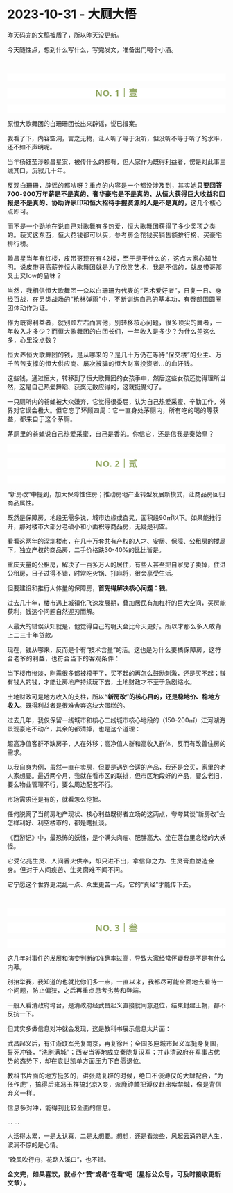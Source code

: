 # 2023-10-31 - 大厕大悟

<p style="visibility: visible;">昨天码完的文稿被盾了，所以昨天没更新。<br style="visibility: visible;"></p><p style="visibility: visible;">今天随性点，想到什么写什么，写完发文，准备出门喝个小酒。</p><p style="visibility: visible;"><br style="visibility: visible;"></p><p style="outline: 0px;font-family: system-ui, -apple-system, BlinkMacSystemFont, &quot;Helvetica Neue&quot;, &quot;PingFang SC&quot;, &quot;Hiragino Sans GB&quot;, &quot;Microsoft YaHei UI&quot;, &quot;Microsoft YaHei&quot;, Arial, sans-serif;letter-spacing: 0.544px;text-wrap: wrap;background-color: rgb(255, 255, 255);visibility: visible;"><br style="outline: 0px;visibility: visible;"></p><p style="outline: 0px;letter-spacing: 0.544px;text-wrap: wrap;color: rgb(34, 34, 34);font-family: -apple-system-font, system-ui, &quot;Helvetica Neue&quot;, &quot;PingFang SC&quot;, &quot;Hiragino Sans GB&quot;, &quot;Microsoft YaHei UI&quot;, &quot;Microsoft YaHei&quot;, Arial, sans-serif;background-color: rgb(255, 255, 255);text-align: center;visibility: visible;"><span style="outline: 0px;font-weight: bold;line-height: 25px;color: rgb(149, 169, 103);font-size: 20px;visibility: visible;">NO. 1｜壹</span></p><p style="outline: 0px;letter-spacing: 0.544px;text-wrap: wrap;color: rgb(34, 34, 34);font-family: -apple-system-font, system-ui, &quot;Helvetica Neue&quot;, &quot;PingFang SC&quot;, &quot;Hiragino Sans GB&quot;, &quot;Microsoft YaHei UI&quot;, &quot;Microsoft YaHei&quot;, Arial, sans-serif;background-color: rgb(255, 255, 255);text-align: center;visibility: visible;"><br style="outline: 0px;visibility: visible;"></p><p style="visibility: visible;">原恒大歌舞团的白珊珊团长出来辟谣，说已报案。<br style="visibility: visible;"></p><p style="visibility: visible;">我看了下，内容空洞，言之无物，让人听了等于没听，但没听不等于听了的水平，还不如不声明呢。<br style="visibility: visible;"></p><p style="visibility: visible;">当年杨钰莹涉赖昌星案，被传什么的都有，但人家作为既得利益者，愣是对此事三缄其口，<span style="letter-spacing: 0.578px; text-wrap: wrap; visibility: visible;">沉寂</span><span style="letter-spacing: 0.578px; text-wrap: wrap; visibility: visible;">几十年。</span><br style="visibility: visible;"></p><p style="visibility: visible;"><span style="letter-spacing: 0.578px; visibility: visible;">反观白珊珊，辟谣的都啥呀？重点的内容是一个都没涉及到，其实她<strong style="visibility: visible;">只要回答700-900万年薪是不是真的、奢华豪宅是不是真的、从恒大获得巨大收益和回报是不是真的、协助许家印和恒大招待手握资源的人是不是真的，</strong>这几个核心点即可。</span></p><p style="visibility: visible;"><span style="letter-spacing: 0.578px; visibility: visible;">而不是一个劲地在说自己对歌舞有多热爱，恒大歌舞团获得了多少奖项之类的。获奖这东西，恒大花钱都可以买，参考房企花钱买销售额排行榜、买豪宅排行榜。</span></p><p style="visibility: visible;"><span style="letter-spacing: 0.578px; visibility: visible;">赖昌星当年有红楼，皮带哥现在有42楼，至于是干什么的，这点大家心知肚明。说皮带哥高薪养恒大歌舞团就是为了欣赏艺术，我是不信的，就皮带哥那又土又low的品味？<br style="visibility: visible;"></span></p><p style="visibility: visible;"><span style="letter-spacing: 0.578px; visibility: visible;">当然，我相信恒大歌舞团一众以白珊珊为代表的“艺术爱好者”，日复一日、身经百战，在另类战场的“枪林弹雨”中，不断训练自己的基本功，有臀部围圆圈团体动作为证。<br style="visibility: visible;"></span></p><p style="visibility: visible;"><span style="letter-spacing: 0.578px; visibility: visible;">作为既得利益者，就别顾左右而言他，别转移核心问题，很多顶尖的舞者，一年收入才多少？而恒大歌舞团的白团长们，一年收入是多少？为什么差这么多，心里没点数？<br style="visibility: visible;"></span></p><p style="visibility: visible;"><span style="letter-spacing: 0.578px; visibility: visible;">恒大养恒大歌舞团的钱，是从哪来的？是几十万仍在等待“保交楼”的业主、万千苦苦支撑的恒大供应商、屡次被骗的恒大财富投资者...的血汗钱。<br style="visibility: visible;"></span></p><p style="visibility: visible;">这些钱，通过恒大，转移到了恒大歌舞团的女孩手中，然后这些女孩还觉得理所当然，这是自己热爱舞蹈、获奖无数应得的，这就挺魔幻了。<br style="visibility: visible;"></p><p style="visibility: visible;">一只厕所内的苍蝇被大众嫌弃，它觉得很委屈，认为自己热爱采蜜、辛勤工作，外界对它误会极大。<span style="font-size: var(--articleFontsize);letter-spacing: 0.034em;">但它忘了环顾四周：</span><span style="font-size: var(--articleFontsize);letter-spacing: 0.034em;">它一直身处</span><span style="font-size: var(--articleFontsize);letter-spacing: 0.034em;">茅厕内，所有吃的喝的等获益，都来自于这个茅厕</span><span style="font-size: var(--articleFontsize);letter-spacing: 0.034em;">。</span></p><p><span style="font-size: var(--articleFontsize);letter-spacing: 0.034em;"></span><span style="font-size: var(--articleFontsize);letter-spacing: 0.034em;">茅厕里的苍蝇说自己热爱采蜜，</span><span style="font-size: var(--articleFontsize);letter-spacing: 0.034em;">自己是香的</span><span style="font-size: var(--articleFontsize);letter-spacing: 0.034em;">。你信它，还是信我是秦始皇？</span></p><p><span style="font-size: var(--articleFontsize);letter-spacing: 0.034em;"></span></p><p style="outline: 0px;font-family: system-ui, -apple-system, BlinkMacSystemFont, &quot;Helvetica Neue&quot;, &quot;PingFang SC&quot;, &quot;Hiragino Sans GB&quot;, &quot;Microsoft YaHei UI&quot;, &quot;Microsoft YaHei&quot;, Arial, sans-serif;letter-spacing: 0.544px;text-wrap: wrap;background-color: rgb(255, 255, 255);visibility: visible;"><br style="outline: 0px;visibility: visible;"></p><p style="outline: 0px;letter-spacing: 0.544px;text-wrap: wrap;color: rgb(34, 34, 34);font-family: -apple-system-font, system-ui, &quot;Helvetica Neue&quot;, &quot;PingFang SC&quot;, &quot;Hiragino Sans GB&quot;, &quot;Microsoft YaHei UI&quot;, &quot;Microsoft YaHei&quot;, Arial, sans-serif;background-color: rgb(255, 255, 255);text-align: center;visibility: visible;"><span style="outline: 0px;font-weight: bold;line-height: 25px;color: rgb(149, 169, 103);font-size: 20px;visibility: visible;">NO. 2｜贰</span></p><p style="outline: 0px;letter-spacing: 0.544px;text-wrap: wrap;color: rgb(34, 34, 34);font-family: -apple-system-font, system-ui, &quot;Helvetica Neue&quot;, &quot;PingFang SC&quot;, &quot;Hiragino Sans GB&quot;, &quot;Microsoft YaHei UI&quot;, &quot;Microsoft YaHei&quot;, Arial, sans-serif;background-color: rgb(255, 255, 255);text-align: center;visibility: visible;"><br style="outline: 0px;visibility: visible;"></p><p>“新房改”中提到，加大保障性住房；推动房地产业转型发展新模式，让商品房回归商品属性。<br></p><p>既然是保障房，地段无需多说，城市边缘或旮旯，面积段90㎡以下。如果能推行开，那对楼市大部分老破小和小面积等商品房，无疑是利空。</p><p>看看这两年的深圳楼市，在几十万套共有产权的人才、安居、保障、公租房的搅局下，独立产权的商品房，二手价格跌30-40%的比比皆是。</p><p>重庆天量的公租房，解决了一百多万人的居住，有些人甚至把自家房子卖掉，住进公租房，日子过得不错，时常吃火锅、打麻将，很会享受生活。</p><p>但要建设和推行大体量的保障房，<strong>首先得解决核心问题：钱</strong>。</p><p>过去几十年，楼市遇上城镇化飞速发展期，叠加居民有加杠杆的巨大空间，买房能获利，钱这个问题自然迎刃而解。</p><p><span style="">人最大的错误认知就是，他觉得自己的明天会比今天更好。</span><span style="font-size: var(--articleFontsize);letter-spacing: 0.034em;">所以才那么多人敢背上二三十年贷款。</span></p><p>现在，钱从哪来，反而是个有“技术含量”的活。这也是<span style="font-size: var(--articleFontsize);letter-spacing: 0.034em;">为什么要搞保障房</span><span style="font-size: var(--articleFontsize);letter-spacing: 0.034em;">，这符合</span><span style="font-size: var(--articleFontsize);letter-spacing: 0.034em;">老爷的</span><span style="font-size: var(--articleFontsize);letter-spacing: 0.034em;">利益</span><span style="font-size: var(--articleFontsize);letter-spacing: 0.034em;">，也符合当下的客观条件：</span></p><p>当下楼市惨淡，刚需很多都被榨干了，买不起的再怎么鼓励刺激，还是买不起；赚有钱人的钱，才能让房地产持续玩下去，土地财政才不至于急剧缩水。</p><p>土地财政可是地方收入的支柱，所以<strong>“新房改”的核心目的，还是稳地价、稳地方收入</strong>。既得利益者是很难舍弃这块大蛋糕的。<br></p><p>过去几年，我仅保留一线城市和核心二线城市核心地段的（150-200㎡）江河湖海景观豪宅不动产，其余的都清掉，也是这个道理：</p><p>超高净值客群不缺房子，人在外移；高净值人群和高收入群体，反而有改善住房的需求。<br></p><p>以我自身为例，虽然一直在卖房，但要是遇到合适的产品，我还是会买，家里的老人家想要。最近两个月，我就在看市区的联排，但市区地段好的产品，要么老旧，要么物业管理不行，要么周边配套不行。<br></p><p>市场需求还是有的，就看怎么挖掘。</p><p>任何脱离了当前房地产现状、核心利益既得者立场的这两点，夸夸其谈“新房改”会怎样利好、利空楼市的，都是瞎扯淡。</p><p>《西游记》中，最恐怖的妖怪，是个满头肉瘤、肥胖高大、坐在莲台里念经的大妖怪。</p><p><span style="font-size: var(--articleFontsize);letter-spacing: 0.034em;">它受</span><span style="font-size: var(--articleFontsize);letter-spacing: 0.034em;">亿兆生灵</span><span style="font-size: var(--articleFontsize);letter-spacing: 0.034em;">、人间香火供奉，却只进不出</span><span style="font-size: var(--articleFontsize);letter-spacing: 0.034em;">，拿</span><span style="font-size: var(--articleFontsize);letter-spacing: 0.034em;">信仰之力、生灵</span><span style="font-size: var(--articleFontsize);letter-spacing: 0.034em;">膏血</span><span style="font-size: var(--articleFontsize);letter-spacing: 0.034em;">塑造金身。</span><span style="font-size: var(--articleFontsize);letter-spacing: 0.034em;">但对于人间疾</span><span style="font-size: var(--articleFontsize);letter-spacing: 0.034em;">苦、生灵</span><span style="font-size: var(--articleFontsize);letter-spacing: 0.034em;">磨难</span><span style="font-size: var(--articleFontsize);letter-spacing: 0.034em;">不闻不问</span><span style="font-size: var(--articleFontsize);letter-spacing: 0.034em;">。</span></p><p>它宁愿这个世界更混乱一点、众生更苦一点，它的“真经”才能传下去。<br></p><p><br></p><p style="outline: 0px;font-family: system-ui, -apple-system, BlinkMacSystemFont, &quot;Helvetica Neue&quot;, &quot;PingFang SC&quot;, &quot;Hiragino Sans GB&quot;, &quot;Microsoft YaHei UI&quot;, &quot;Microsoft YaHei&quot;, Arial, sans-serif;letter-spacing: 0.544px;text-wrap: wrap;background-color: rgb(255, 255, 255);visibility: visible;"><br style="outline: 0px;visibility: visible;"></p><p style="outline: 0px;letter-spacing: 0.544px;text-wrap: wrap;color: rgb(34, 34, 34);font-family: -apple-system-font, system-ui, &quot;Helvetica Neue&quot;, &quot;PingFang SC&quot;, &quot;Hiragino Sans GB&quot;, &quot;Microsoft YaHei UI&quot;, &quot;Microsoft YaHei&quot;, Arial, sans-serif;background-color: rgb(255, 255, 255);text-align: center;visibility: visible;"><span style="outline: 0px;font-weight: bold;line-height: 25px;color: rgb(149, 169, 103);font-size: 20px;visibility: visible;">NO. 3｜叁</span></p><p style="outline: 0px;letter-spacing: 0.544px;text-wrap: wrap;color: rgb(34, 34, 34);font-family: -apple-system-font, system-ui, &quot;Helvetica Neue&quot;, &quot;PingFang SC&quot;, &quot;Hiragino Sans GB&quot;, &quot;Microsoft YaHei UI&quot;, &quot;Microsoft YaHei&quot;, Arial, sans-serif;background-color: rgb(255, 255, 255);text-align: center;visibility: visible;"><br style="outline: 0px;visibility: visible;"></p><p>这几年对事件的发展和演变判断的准确率过高，导致大家经常怀疑我是不是有什么内幕。</p><p>别抬举我，我知道的也就比你们多一点，<span style="font-size: var(--articleFontsize);letter-spacing: 0.034em;">一直以来，我都尽可能全面地去看待一个问题，防止偏</span>狭<span style="font-size: var(--articleFontsize);letter-spacing: 0.034em;">，之后再重点思考劣势和弊端。</span></p><p>一般人看清政府垮台，是清政府经武昌起义直接就同意退位，结束封建王朝，都不反抗一下。</p><p><span style="">但其实多做信息对冲就会发现，这是教科书展示信息太片面：</span></p><p><span style="">武昌起义后，有江浙联军光复南京，再复徐州；</span><span style="font-size: var(--articleFontsize);letter-spacing: 0.034em;">全国多座城市起义军挺身复国，誓死冲锋，“洗刷满城”；</span><span style="font-size: var(--articleFontsize);letter-spacing: 0.034em;">西安当等地成立秦陇复汉军；并</span><span style="font-size: var(--articleFontsize);letter-spacing: 0.034em;">非</span><span style="font-size: var(--articleFontsize);letter-spacing: 0.034em;">清政府在军事占优势的态势下，</span><span style="font-size: var(--articleFontsize);letter-spacing: 0.034em;">却</span><span style="font-size: var(--articleFontsize);letter-spacing: 0.034em;">在袁世凯单方面压力下自愿退位。</span></p><p><span style="font-size: var(--articleFontsize);letter-spacing: 0.034em;">教科书片面的地方挺多的，讲张勋复辟的时候，绝口不谈溥仪的大肆配合，“为伥作虎”，搞得后来冯玉祥搞北京X变，派鹿钟麟把溥仪赶出紫禁城，像是背信弃义一样。</span></p><p><span style="font-size: var(--articleFontsize);letter-spacing: 0.034em;"><span style="letter-spacing: 0.578px;text-wrap: wrap;">信息多对冲，能得到比较全面的信息。</span></span></p><p>... ...<br></p><p><span style="">人活得太累，一是太认真，二是太想要。想想，还是看淡些，风起云涌的是人生，波澜不惊的是心情。</span></p><p>“晚风吹行舟，花路入溪口”，也不错。</p><p style="margin-bottom: 0px;"><strong style="outline: 0px;font-family: system-ui, -apple-system, BlinkMacSystemFont, &quot;Helvetica Neue&quot;, &quot;PingFang SC&quot;, &quot;Hiragino Sans GB&quot;, &quot;Microsoft YaHei UI&quot;, &quot;Microsoft YaHei&quot;, Arial, sans-serif;letter-spacing: 0.544px;text-wrap: wrap;background-color: rgb(255, 255, 255);color: rgb(34, 34, 34);font-size: 16px;"><span style="outline: 0px;font-size: 14px;">全文完，如果喜欢，就点个“赞”或者“在看”吧（星标公众号，可及时接收更新文章）。</span></strong></p><p style="display: none;"><mp-style-type data-value="3"></mp-style-type></p>